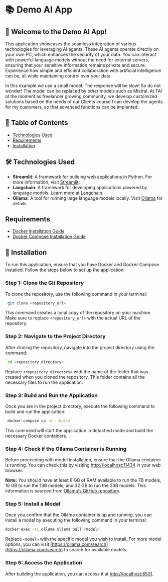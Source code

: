 # 📚 Demo AI App

## 🎉 Welcome to the Demo AI App!
This application showcases the seamless integration of various technologies for leveraging AI agents. These AI agents operate directly on your own PC, which enhances the security of your data. You can interact with powerful language models without the need for external servers, ensuring that your sensitive information remains private and secure. Experience how simple and efficient collaboration with artificial intelligence can be, all while maintaining control over your data.

In this example we use a small model. The response will be slow! So do not wonder! The model can be replaced by other models such as Mistral. At TA! at the moment as freelancer growing community, we develop customized solutions based on the needs of our Clients course I can develop the agents for my customers, so that advanced functions can be implented.

## 📂 Table of Contents
- [Technologies Used](#technologies-used)
- [Requirements](#requirements)
- [Installation](#installation)

## 🛠️ Technologies Used
- **Streamlit**: A framework for building web applications in Python. For more information, visit [Streamlit](https://streamlit.io).
- **Langchain**: A framework for developing applications powered by language models. Learn more at [Langchain](https://www.langchain.com/).
- **Ollama**: A tool for running large language models locally. Visit [Ollama](https://ollama.com) for details.

## Requirements
- [Docker Installation Guide](https://docs.docker.com/get-docker/)
- [Docker Compose Installation Guide](https://docs.docker.com/compose/install/)

## 🚀 Installation
To run this application, ensure that you have Docker and Docker Compose installed. Follow the steps below to set up the application:

### Step 1: Clone the Git Repository
To clone the repository, use the following command in your terminal:
```bash
 git clone <repository_url>
```
This command creates a local copy of the repository on your machine. Make sure to replace `<repository_url>` with the actual URL of the repository.

### Step 2: Navigate to the Project Directory
After cloning the repository, navigate into the project directory using the command:
```bash
 cd <repository_directory>
```
Replace `<repository_directory>` with the name of the folder that was created when you cloned the repository. This folder contains all the necessary files to run the application.

### Step 3: Build and Run the Application
Once you are in the project directory, execute the following command to build and run the application:
```bash
 docker-compose up -d --build
```
This command will start the application in detached mode and build the necessary Docker containers.

### Step 4: Check if the Ollama Container is Running
Before proceeding with model installation, ensure that the Ollama container is running. You can check this by visiting [http://localhost:11434](http://localhost:11434) in your web browser.

**Note:** You should have at least 8 GB of RAM available to run the 7B models, 16 GB to run the 13B models, and 32 GB to run the 33B models. This information is sourced from [Ollama's GitHub repository](https://github.com/ollama/ollama?tab=readme-ov-file#model-library).

### Step 5: Install a Model
Once you confirm that the Ollama container is up and running, you can install a model by executing the following command in your terminal:
```bash
docker exec -ti ollama ollama pull <model>
```
Replace `<model>` with the specific model you wish to install. For more model options, you can visit [https://ollama.com/search](https://ollama.com/search) to search for available models.

### Step 6: Access the Application
After building the application, you can access it at [http://localhost:8501](http://localhost:8501).

